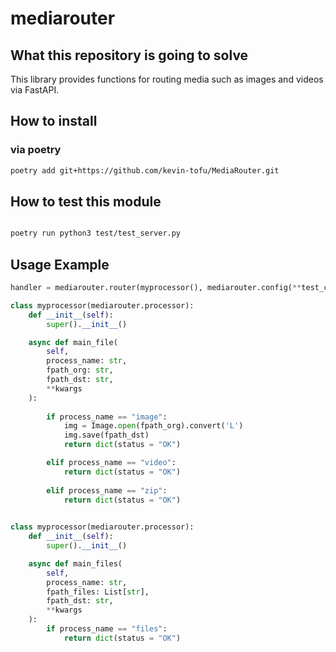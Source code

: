 
# mediarouter  

## What this repository is going to solve

This library provides functions for routing media such as images and videos via FastAPI.

## How to install

### via poetry

```bash
poetry add git+https://github.com/kevin-tofu/MediaRouter.git
```

## How to test this module

```bash

poetry run python3 test/test_server.py

```

## Usage Example

```python
handler = mediarouter.router(myprocessor(), mediarouter.config(**test_config))
```

```python
class myprocessor(mediarouter.processor):
    def __init__(self):
        super().__init__()

    async def main_file(
        self,
        process_name: str,
        fpath_org: str,
        fpath_dst: str,
        **kwargs
    ):
        
        if process_name == "image":
            img = Image.open(fpath_org).convert('L')
            img.save(fpath_dst)
            return dict(status = "OK")

        elif process_name == "video":
            return dict(status = "OK")
        
        elif process_name == "zip":
            return dict(status = "OK")
        
```

```python
class myprocessor(mediarouter.processor):
    def __init__(self):
        super().__init__()

    async def main_files(
        self,
        process_name: str,
        fpath_files: List[str],
        fpath_dst: str,
        **kwargs
    ):
        if process_name == "files":
            return dict(status = "OK")
        
```
